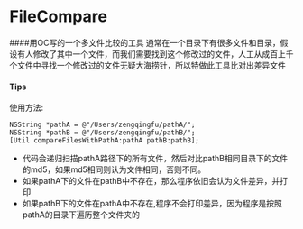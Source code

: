 # FileCompare
####用OC写的一个多文件比较的工具
通常在一个目录下有很多文件和目录，假设有人修改了其中一个文件，而我们需要找到这个修改过的文件，人工从成百上千个文件中寻找一个修改过的文件无疑大海捞针，所以特做此工具比对出差异文件
#### Tips
使用方法:

	NSString *pathA = @"/Users/zengqingfu/pathA/";
    NSString *pathB = @"/Users/zengqingfu/pathB/";
    [Util compareFilesWithPathA:pathA pathB:pathB]; 
    
 * 代码会递归扫描pathA路径下的所有文件，然后对比pathB相同目录下的文件的md5，如果md5相同则认为文件相同，否则不同。
 * 如果pathA下的文件在pathB中不存在，那么程序依旧会认为文件差异，并打印
 * 如果pathB下的文件在pathA中不存在,程序不会打印差异，因为程序是按照pathA的目录下遍历整个文件夹的

